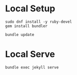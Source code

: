 
# Local Setup

````
sudo dnf install -y ruby-devel
gem install bundler

bundle update
````

# Local Serve

````
bundle exec jekyll serve
````
